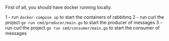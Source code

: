 

First of all, you should have docker running locally. 

1 - run `docker-compose up` to start the containers of rabbitmq
2 - run curl the project `go run cmd/producer/main.go` to start the producer of messages
3 - run curl the project `go run cmd/consumer/main.go` to start the consumer of messages
